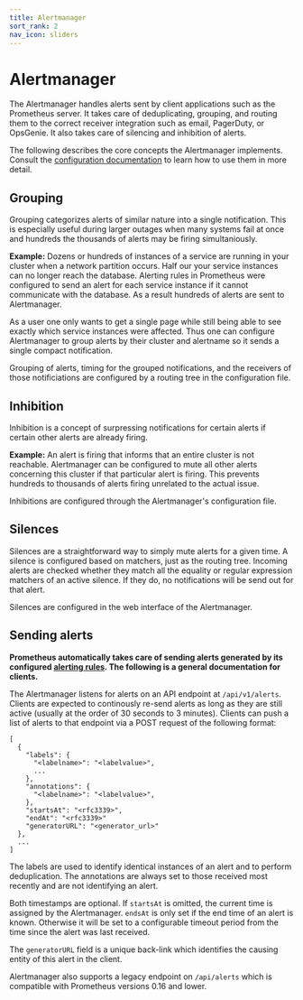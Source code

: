 ```yaml
---
title: Alertmanager
sort_rank: 2
nav_icon: sliders
---
```


# Alertmanager

The Alertmanager handles alerts sent by client applications such as the 
Prometheus server. It takes care of deduplicating, grouping, and routing
them to the correct receiver integration such as email, PagerDuty, or OpsGenie.
It also takes care of silencing and inhibition of alerts.

The following describes the core concepts the Alertmanager implements. Consult
the [configuration documentation](../configuration) to learn how to use them
in more detail.

## Grouping

Grouping categorizes alerts of similar nature into a single notification. This
is especially useful during larger outages when many systems fail at once and
hundreds the thousands of alerts may be firing simultaniously.

**Example:** Dozens or hundreds of instances of a service are running in your
cluster when a network partition occurs. Half our your service instances
can no longer reach the database.
Alerting rules in Prometheus were configured to send an alert for each service
instance if it cannot communicate with the database. As a result hundreds of
alerts are sent to Alertmanager.

As a user one only wants to get a single page while still being able to see
exactly which service instances were affected. Thus one can configure
Alertmanager to group alerts by their cluster and alertname so it sends a
single compact notification.

Grouping of alerts, timing for the grouped notifications, and the receivers
of those notificiations are configured by a routing tree in the configuration
file.
 
## Inhibition

Inhibition is a concept of surpressing notifications for certain alerts if
certain other alerts are already firing.

**Example:** An alert is firing that informs that an entire cluster is not
reachable. Alertmanager can be configured to mute all other alerts concerning
this cluster if that particular alert is firing.
This prevents hundreds to thousands of alerts firing unrelated to the actual
issue.

Inhibitions are configured through the Alertmanager's configuration file.

## Silences

Silences are a straightforward way to simply mute alerts for a given time.
A silence is configured based on matchers, just as the routing tree. Incoming
alerts are checked whether they match all the equality or regular expression
matchers of an active silence.
If they do, no notifications will be send out for that alert.

Silences are configured in the web interface of the Alertmanager.


## Sending alerts

__Prometheus automatically takes care of sending alerts generated by its
configured [alerting rules](../rules). The following is a general documentation for clients.__

The Alertmanager listens for alerts on an API endpoint at `/api/v1/alerts`.
Clients are expected to continously re-send alerts as long as they are still
active (usually at the order of 30 seconds to 3 minutes).
Clients can push a list of alerts to that endpoint via a POST request of
the following format:

```
[
  {
    "labels": {
      "<labelname>": "<labelvalue>",
      ...
    },
    "annotations": {
      "<labelname>": "<labelvalue>",
    },
    "startsAt": "<rfc3339>",
    "endAt": "<rfc3339>"
    "generatorURL": "<generator_url>"
  },
  ...
]
```

The labels are used to identify identical instances of an alert and to perform
deduplication. The annotations are always set to those received most recently
and are not identifying an alert.

Both timestamps are optional. If `startsAt` is omitted, the current time
is assigned by the Alertmanager. `endsAt` is only set if the end time of an
alert is known. Otherwise it will be set to a configurable timeout period from
the time since the alert was last received.

The `generatorURL` field is a unique back-link which identifies the causing
entity of this alert in the client. 

Alertmanager also supports a legacy endpoint on `/api/alerts` which is
compatible with Prometheus versions 0.16 and lower.

